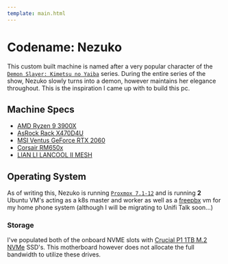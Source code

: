 ```yaml
---
template: main.html
---
```


# Codename: Nezuko

This custom built machine is named after a very popular character of the [`Demon Slayer: Kimetsu no Yaiba`](https://www.imdb.com/title/tt9335498/) series. During the entire series of the show, Nezuko slowly turns into a demon, however maintains her elegance throughout. This is the inspiration I came up with to build this pc.

## Machine Specs

- [AMD Ryzen 9 3900X](https://www.amazon.com/AMD-Ryzen-3900X-24-Thread-Processor/dp/B07SXMZLP9)
- [AsRock Rack X470D4U](https://www.asrockrack.com/general/productdetail.asp?Model=X470D4U#Specifications)
- [MSI Ventus GeForce RTX 2060](https://www.newegg.com/msi-geforce-rtx-2060-g2060vgp12c/p/N82E16814137719?quicklink=true)
- [Corsair RM650x](https://www.newegg.com/corsair-rmx-series-rm650x-2018-cp-9020178-na-650w/p/N82E16817139232?Item=N82E16817139232)
- [LIAN LI LANCOOL II MESH](https://www.newegg.com/white-lian-li-lancool-ii-rgb-mesh-atx-mid-tower/p/2AM-000Z-00087?Item=9SIAFSTFNJ2221)

## Operating System

As of writing this, Nezuko is running [`Proxmox 7.1-12`](https://www.proxmox.com/en/news/press-releases/proxmox-virtual-environment-7-1-released) and is running **2** Ubuntu VM's acting as a k8s master and worker as well as a [freepbx](https://www.freepbx.org/) vm for my home phone system (although I will be migrating to Unifi Talk soon...)

### Storage

I've populated both of the onboard NVME slots with [Crucial P1 1TB M.2 NVMe](https://www.crucial.com/ssd/eol_p1/ct1000p1ssd8) SSD's. This motherboard however does not allocate the full bandwidth to utilize these drives.
